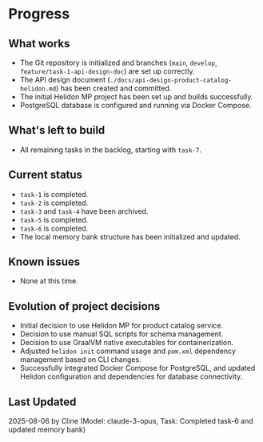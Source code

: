 # Progress

## What works
- The Git repository is initialized and branches (`main`, `develop`, `feature/task-1-api-design-doc`) are set up correctly.
- The API design document (`./docs/api-design-product-catalog-helidon.md`) has been created and committed.
- The initial Helidon MP project has been set up and builds successfully.
- PostgreSQL database is configured and running via Docker Compose.

## What's left to build
- All remaining tasks in the backlog, starting with `task-7`.

## Current status
- `task-1` is completed.
- `task-2` is completed.
- `task-3` and `task-4` have been archived.
- `task-5` is completed.
- `task-6` is completed.
- The local memory bank structure has been initialized and updated.

## Known issues
- None at this time.

## Evolution of project decisions
- Initial decision to use Helidon MP for product catalog service.
- Decision to use manual SQL scripts for schema management.
- Decision to use GraalVM native executables for containerization.
- Adjusted `helidon init` command usage and `pom.xml` dependency management based on CLI changes.
- Successfully integrated Docker Compose for PostgreSQL, and updated Helidon configuration and dependencies for database connectivity.

## Last Updated
2025-08-06 by Cline (Model: claude-3-opus, Task: Completed task-6 and updated memory bank)
